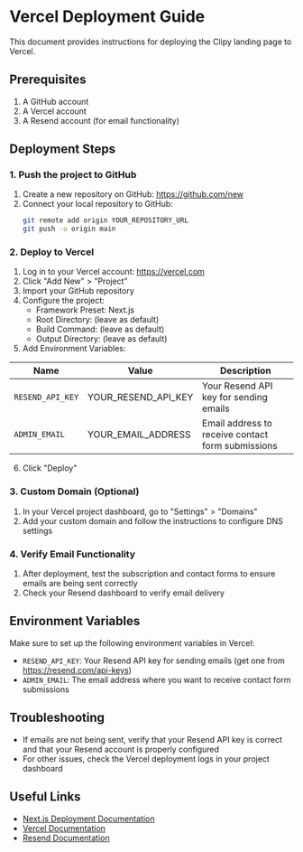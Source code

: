 # Vercel Deployment Guide

This document provides instructions for deploying the Clipy landing page to Vercel.

## Prerequisites

1. A GitHub account
2. A Vercel account
3. A Resend account (for email functionality)

## Deployment Steps

### 1. Push the project to GitHub

1. Create a new repository on GitHub: https://github.com/new
2. Connect your local repository to GitHub:
   ```bash
   git remote add origin YOUR_REPOSITORY_URL
   git push -u origin main
   ```

### 2. Deploy to Vercel

1. Log in to your Vercel account: https://vercel.com
2. Click "Add New" > "Project"
3. Import your GitHub repository
4. Configure the project:
   - Framework Preset: Next.js
   - Root Directory: (leave as default)
   - Build Command: (leave as default)
   - Output Directory: (leave as default)
5. Add Environment Variables:

| Name | Value | Description |
|------|-------|-------------|
| `RESEND_API_KEY` | YOUR_RESEND_API_KEY | Your Resend API key for sending emails |
| `ADMIN_EMAIL` | YOUR_EMAIL_ADDRESS | Email address to receive contact form submissions |

6. Click "Deploy"

### 3. Custom Domain (Optional)

1. In your Vercel project dashboard, go to "Settings" > "Domains"
2. Add your custom domain and follow the instructions to configure DNS settings

### 4. Verify Email Functionality

1. After deployment, test the subscription and contact forms to ensure emails are being sent correctly
2. Check your Resend dashboard to verify email delivery

## Environment Variables

Make sure to set up the following environment variables in Vercel:

- `RESEND_API_KEY`: Your Resend API key for sending emails (get one from https://resend.com/api-keys)
- `ADMIN_EMAIL`: The email address where you want to receive contact form submissions

## Troubleshooting

- If emails are not being sent, verify that your Resend API key is correct and that your Resend account is properly configured
- For other issues, check the Vercel deployment logs in your project dashboard

## Useful Links

- [Next.js Deployment Documentation](https://nextjs.org/docs/deployment)
- [Vercel Documentation](https://vercel.com/docs)
- [Resend Documentation](https://resend.com/docs) 